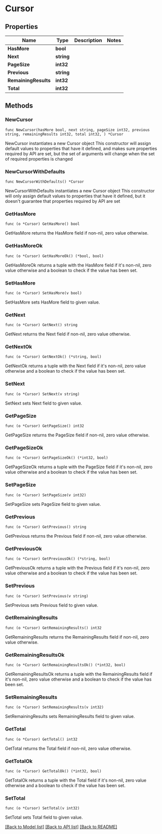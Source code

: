 # Cursor

## Properties

Name | Type | Description | Notes
------------ | ------------- | ------------- | -------------
**HasMore** | **bool** |  | 
**Next** | **string** |  | 
**PageSize** | **int32** |  | 
**Previous** | **string** |  | 
**RemainingResults** | **int32** |  | 
**Total** | **int32** |  | 

## Methods

### NewCursor

`func NewCursor(hasMore bool, next string, pageSize int32, previous string, remainingResults int32, total int32, ) *Cursor`

NewCursor instantiates a new Cursor object
This constructor will assign default values to properties that have it defined,
and makes sure properties required by API are set, but the set of arguments
will change when the set of required properties is changed

### NewCursorWithDefaults

`func NewCursorWithDefaults() *Cursor`

NewCursorWithDefaults instantiates a new Cursor object
This constructor will only assign default values to properties that have it defined,
but it doesn't guarantee that properties required by API are set

### GetHasMore

`func (o *Cursor) GetHasMore() bool`

GetHasMore returns the HasMore field if non-nil, zero value otherwise.

### GetHasMoreOk

`func (o *Cursor) GetHasMoreOk() (*bool, bool)`

GetHasMoreOk returns a tuple with the HasMore field if it's non-nil, zero value otherwise
and a boolean to check if the value has been set.

### SetHasMore

`func (o *Cursor) SetHasMore(v bool)`

SetHasMore sets HasMore field to given value.


### GetNext

`func (o *Cursor) GetNext() string`

GetNext returns the Next field if non-nil, zero value otherwise.

### GetNextOk

`func (o *Cursor) GetNextOk() (*string, bool)`

GetNextOk returns a tuple with the Next field if it's non-nil, zero value otherwise
and a boolean to check if the value has been set.

### SetNext

`func (o *Cursor) SetNext(v string)`

SetNext sets Next field to given value.


### GetPageSize

`func (o *Cursor) GetPageSize() int32`

GetPageSize returns the PageSize field if non-nil, zero value otherwise.

### GetPageSizeOk

`func (o *Cursor) GetPageSizeOk() (*int32, bool)`

GetPageSizeOk returns a tuple with the PageSize field if it's non-nil, zero value otherwise
and a boolean to check if the value has been set.

### SetPageSize

`func (o *Cursor) SetPageSize(v int32)`

SetPageSize sets PageSize field to given value.


### GetPrevious

`func (o *Cursor) GetPrevious() string`

GetPrevious returns the Previous field if non-nil, zero value otherwise.

### GetPreviousOk

`func (o *Cursor) GetPreviousOk() (*string, bool)`

GetPreviousOk returns a tuple with the Previous field if it's non-nil, zero value otherwise
and a boolean to check if the value has been set.

### SetPrevious

`func (o *Cursor) SetPrevious(v string)`

SetPrevious sets Previous field to given value.


### GetRemainingResults

`func (o *Cursor) GetRemainingResults() int32`

GetRemainingResults returns the RemainingResults field if non-nil, zero value otherwise.

### GetRemainingResultsOk

`func (o *Cursor) GetRemainingResultsOk() (*int32, bool)`

GetRemainingResultsOk returns a tuple with the RemainingResults field if it's non-nil, zero value otherwise
and a boolean to check if the value has been set.

### SetRemainingResults

`func (o *Cursor) SetRemainingResults(v int32)`

SetRemainingResults sets RemainingResults field to given value.


### GetTotal

`func (o *Cursor) GetTotal() int32`

GetTotal returns the Total field if non-nil, zero value otherwise.

### GetTotalOk

`func (o *Cursor) GetTotalOk() (*int32, bool)`

GetTotalOk returns a tuple with the Total field if it's non-nil, zero value otherwise
and a boolean to check if the value has been set.

### SetTotal

`func (o *Cursor) SetTotal(v int32)`

SetTotal sets Total field to given value.



[[Back to Model list]](../README.md#documentation-for-models) [[Back to API list]](../README.md#documentation-for-api-endpoints) [[Back to README]](../README.md)


